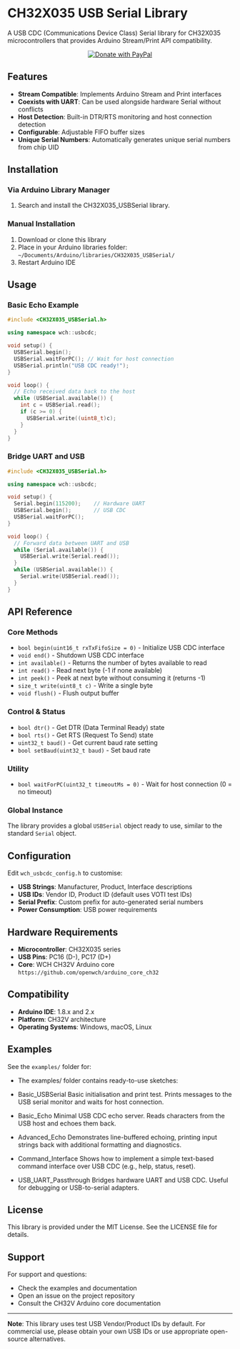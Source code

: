 # CH32X035 USB Serial Library

A USB CDC (Communications Device Class) Serial library for CH32X035 microcontrollers that provides Arduino Stream/Print API compatibility.

<p align="center">
  <a href="https://www.paypal.com/paypalme/jobitjoseph">
    <img src="https://www.paypalobjects.com/en_US/i/btn/btn_donateCC_LG.gif" alt="Donate with PayPal" />
  </a>
</p>

## Features

- **Stream Compatible**: Implements Arduino Stream and Print interfaces
- **Coexists with UART**: Can be used alongside hardware Serial without conflicts
- **Host Detection**: Built-in DTR/RTS monitoring and host connection detection
- **Configurable**: Adjustable FIFO buffer sizes
- **Unique Serial Numbers**: Automatically generates unique serial numbers from chip UID

## Installation
### Via Arduino Library Manager
1. Search and install the CH32X035_USBSerial library.
### Manual Installation
1. Download or clone this library
2. Place in your Arduino libraries folder: `~/Documents/Arduino/libraries/CH32X035_USBSerial/`
3. Restart Arduino IDE

## Usage

### Basic Echo Example

```cpp
#include <CH32X035_USBSerial.h>

using namespace wch::usbcdc;

void setup() {
  USBSerial.begin();
  USBSerial.waitForPC(); // Wait for host connection
  USBSerial.println("USB CDC ready!");
}

void loop() {
  // Echo received data back to the host
  while (USBSerial.available()) {
    int c = USBSerial.read();
    if (c >= 0) {
      USBSerial.write((uint8_t)c);
    }
  }
}
```

### Bridge UART and USB

```cpp
#include <CH32X035_USBSerial.h>

using namespace wch::usbcdc;

void setup() {
  Serial.begin(115200);    // Hardware UART
  USBSerial.begin();       // USB CDC
  USBSerial.waitForPC();
}

void loop() {
  // Forward data between UART and USB
  while (Serial.available()) {
    USBSerial.write(Serial.read());
  }
  while (USBSerial.available()) {
    Serial.write(USBSerial.read());
  }
}
```

## API Reference

### Core Methods

- `bool begin(uint16_t rxTxFifoSize = 0)` - Initialize USB CDC interface
- `void end()` - Shutdown USB CDC interface
- `int available()` - Returns the number of bytes available to read
- `int read()` - Read next byte (-1 if none available)
- `int peek()` - Peek at next byte without consuming it (returns -1)
- `size_t write(uint8_t c)` - Write a single byte
- `void flush()` - Flush output buffer

### Control & Status

- `bool dtr()` - Get DTR (Data Terminal Ready) state
- `bool rts()` - Get RTS (Request To Send) state
- `uint32_t baud()` - Get current baud rate setting
- `bool setBaud(uint32_t baud)` - Set baud rate

### Utility

- `bool waitForPC(uint32_t timeoutMs = 0)` - Wait for host connection (0 = no timeout)

### Global Instance

The library provides a global `USBSerial` object ready to use, similar to the standard `Serial` object.

## Configuration

Edit `wch_usbcdc_config.h` to customise:

- **USB Strings**: Manufacturer, Product, Interface descriptions
- **USB IDs**: Vendor ID, Product ID (default uses VOTI test IDs)
- **Serial Prefix**: Custom prefix for auto-generated serial numbers
- **Power Consumption**: USB power requirements

## Hardware Requirements

- **Microcontroller**: CH32X035 series
- **USB Pins**: PC16 (D-), PC17 (D+)
- **Core**: WCH CH32V Arduino core `https://github.com/openwch/arduino_core_ch32`

## Compatibility

- **Arduino IDE**: 1.8.x and 2.x
- **Platform**: CH32V architecture
- **Operating Systems**: Windows, macOS, Linux

## Examples

See the `examples/` folder for:
- The examples/ folder contains ready-to-use sketches:

- Basic_USBSerial
Basic initialisation and print test. Prints messages to the USB serial monitor and waits for host connection.

- Basic_Echo
Minimal USB CDC echo server. Reads characters from the USB host and echoes them back.

- Advanced_Echo
Demonstrates line-buffered echoing, printing input strings back with additional formatting and diagnostics.

- Command_Interface
Shows how to implement a simple text-based command interface over USB CDC (e.g., help, status, reset).

- USB_UART_Passthrough
Bridges hardware UART and USB CDC. Useful for debugging or USB-to-serial adapters.

## License

This library is provided under the MIT License. See the LICENSE file for details.

## Support

For support and questions:
- Check the examples and documentation
- Open an issue on the project repository
- Consult the CH32V Arduino core documentation

---

**Note**: This library uses test USB Vendor/Product IDs by default. For commercial use, please obtain your own USB IDs or use appropriate open-source alternatives.
